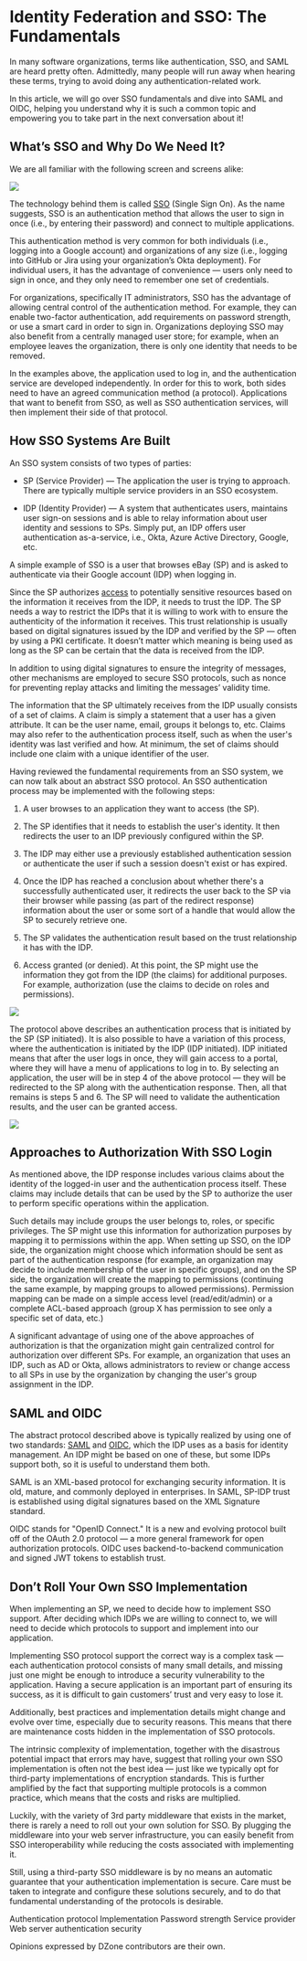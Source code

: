 # Identity Federation and SSO: The Fundamentals
In many software organizations, terms like authentication, SSO, and SAML are heard pretty often. Admittedly, many people will run away when hearing these terms, trying to avoid doing any authentication-related work. 

In this article, we will go over SSO fundamentals and dive into SAML and OIDC, helping you understand why it is such a common topic and empowering you to take part in the next conversation about it!

What’s SSO and Why Do We Need It?
---------------------------------

We are all familiar with the following screen and screens alike:

![](https://dz2cdn1.dzone.com/storage/temp/16674243-1675097665740.png)

The technology behind them is called [SSO](https://dzone.com/articles/sso-login-key-benefits-and-implementation) (Single Sign On). As the name suggests, SSO is an authentication method that allows the user to sign in once (i.e., by entering their password) and connect to multiple applications.

This authentication method is very common for both individuals (i.e., logging into a Google account) and organizations of any size (i.e., logging into GitHub or Jira using your organization’s Okta deployment). For individual users, it has the advantage of convenience — users only need to sign in once, and they only need to remember one set of credentials. 

For organizations, specifically IT administrators, SSO has the advantage of allowing central control of the authentication method. For example, they can enable two-factor authentication, add requirements on password strength, or use a smart card in order to sign in. Organizations deploying SSO may also benefit from a centrally managed user store; for example, when an employee leaves the organization, there is only one identity that needs to be removed.

In the examples above, the application used to log in, and the authentication service are developed independently. In order for this to work, both sides need to have an agreed communication method (a protocol). Applications that want to benefit from SSO, as well as SSO authentication services, will then implement their side of that protocol.

How SSO Systems Are Built
-------------------------

An SSO system consists of two types of parties:

*   SP (Service Provider) — The application the user is trying to approach. There are typically multiple service providers in an SSO ecosystem.
    
*   IDP (Identity Provider) — A system that authenticates users, maintains user sign-on sessions and is able to relay information about user identity and sessions to SPs. Simply put, an IDP offers user authentication as-a-service, i.e., Okta, Azure Active Directory, Google, etc.
    

A simple example of SSO is a user that browses eBay (SP) and is asked to authenticate via their Google account (IDP) when logging in.

Since the SP authorizes [access](https://dzone.com/refcardz/identity-and-access-management-2) to potentially sensitive resources based on the information it receives from the IDP, it needs to trust the IDP. The SP needs a way to restrict the IDPs that it is willing to work with to ensure the authenticity of the information it receives. This trust relationship is usually based on digital signatures issued by the IDP and verified by the SP — often by using a PKI certificate. It doesn’t matter which meaning is being used as long as the SP can be certain that the data is received from the IDP. 

In addition to using digital signatures to ensure the integrity of messages, other mechanisms are employed to secure SSO protocols, such as nonce for preventing replay attacks and limiting the messages’ validity time.

The information that the SP ultimately receives from the IDP usually consists of a set of claims. A claim is simply a statement that a user has a given attribute. It can be the user name, email, groups it belongs to, etc. Claims may also refer to the authentication process itself, such as when the user's identity was last verified and how. At minimum, the set of claims should include one claim with a unique identifier of the user.

Having reviewed the fundamental requirements from an SSO system, we can now talk about an abstract SSO protocol. An SSO authentication process may be implemented with the following steps:

1.  A user browses to an application they want to access (the SP).
    
2.  The SP identifies that it needs to establish the user's identity. It then redirects the user to an IDP previously configured within the SP.
    
3.  The IDP may either use a previously established authentication session or authenticate the user if such a session doesn't exist or has expired.
    
4.  Once the IDP has reached a conclusion about whether there's a successfully authenticated user, it redirects the user back to the SP via their browser while passing (as part of the redirect response) information about the user or some sort of a handle that would allow the SP to securely retrieve one.
    
5.  The SP validates the authentication result based on the trust relationship it has with the IDP.
    
6.  Access granted (or denied). At this point, the SP might use the information they got from the IDP (the claims) for additional purposes. For example, authorization (use the claims to decide on roles and permissions).
    

![](https://dz2cdn1.dzone.com/storage/temp/16674244-1675097750488.png)

The protocol above describes an authentication process that is initiated by the SP (SP initiated). It is also possible to have a variation of this process, where the authentication is initiated by the IDP (IDP initiated). IDP initiated means that after the user logs in once, they will gain access to a portal, where they will have a menu of applications to log in to. By selecting an application, the user will be in step 4 of the above protocol — they will be redirected to the SP along with the authentication response. Then, all that remains is steps 5 and 6. The SP will need to validate the authentication results, and the user can be granted access.

![](https://dz2cdn1.dzone.com/storage/temp/16674245-1675097778777.png)

Approaches to Authorization With SSO Login
------------------------------------------

As mentioned above, the IDP response includes various claims about the identity of the logged-in user and the authentication process itself. These claims may include details that can be used by the SP to authorize the user to perform specific operations within the application.

Such details may include groups the user belongs to, roles, or specific privileges. The SP might use this information for authorization purposes by mapping it to permissions within the app. When setting up SSO, on the IDP side, the organization might choose which information should be sent as part of the authentication response (for example, an organization may decide to include membership of the user in specific groups), and on the SP side, the organization will create the mapping to permissions (continuing the same example, by mapping groups to allowed permissions). Permission mapping can be made on a simple access level (read/edit/admin) or a complete ACL-based approach (group X has permission to see only a specific set of data, etc.)

A significant advantage of using one of the above approaches of authorization is that the organization might gain centralized control for authorization over different SPs. For example, an organization that uses an IDP, such as AD or Okta, allows administrators to review or change access to all SPs in use by the organization by changing the user's group assignment in the IDP.

SAML and OIDC
-------------

The abstract protocol described above is typically realized by using one of two standards: [SAML](https://dzone.com/articles/how-saml-authentication-works) and [OIDC](https://dzone.com/articles/open-id-connect-authentication-with-oauth20-author), which the IDP uses as a basis for identity management. An IDP might be based on one of these, but some IDPs support both, so it is useful to understand them both.

SAML is an XML-based protocol for exchanging security information. It is old, mature, and commonly deployed in enterprises. In SAML, SP-IDP trust is established using digital signatures based on the XML Signature standard.

OIDC stands for "OpenID Connect." It is a new and evolving protocol built off of the OAuth 2.0 protocol — a more general framework for open authorization protocols. OIDC uses backend-to-backend communication and signed JWT tokens to establish trust. 

Don’t Roll Your Own SSO Implementation
--------------------------------------

When implementing an SP, we need to decide how to implement SSO support. After deciding which IDPs we are willing to connect to, we will need to decide which protocols to support and implement into our application.

Implementing SSO protocol support the correct way is a complex task — each authentication protocol consists of many small details, and missing just one might be enough to introduce a security vulnerability to the application. Having a secure application is an important part of ensuring its success, as it is difficult to gain customers’ trust and very easy to lose it. 

Additionally, best practices and implementation details might change and evolve over time, especially due to security reasons. This means that there are maintenance costs hidden in the implementation of SSO protocols. 

The intrinsic complexity of implementation, together with the disastrous potential impact that errors may have, suggest that rolling your own SSO implementation is often not the best idea — just like we typically opt for third-party implementations of encryption standards. This is further amplified by the fact that supporting multiple protocols is a common practice, which means that the costs and risks are multiplied. 

Luckily, with the variety of 3rd party middleware that exists in the market, there is rarely a need to roll out your own solution for SSO. By plugging the middleware into your web server infrastructure, you can easily benefit from SSO interoperability while reducing the costs associated with implementing it. 

Still, using a third-party SSO middleware is by no means an automatic guarantee that your authentication implementation is secure. Care must be taken to integrate and configure these solutions securely, and to do that fundamental understanding of the protocols is desirable.

Authentication protocol Implementation Password strength Service provider Web server authentication security

Opinions expressed by DZone contributors are their own.